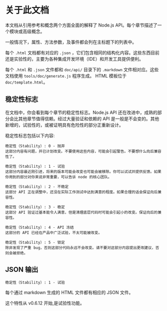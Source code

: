 # 关于此文档

本文档从引用参考和概念两个方面全面的解释了 Node.js API。每个章节描述了一个模块或高级概念。

一般情况下，属性、方法参数，及事件都会列在主标题下的列表中。

每个 `.html` 文档都有对应的 `.json` ，它们包含相同的结构化内容。这些东西目前还是实验性的，主要为各种集成开发环境（IDE）和开发工具提供便利。

每个 `.html` 和 `.json` 文件都和 `doc/api/` 目录下的 `.markdown` 文件相对应。这些文档使用 `tools/doc/generate.js` 程序生成。 HTML 模板位于 `doc/template.html`。

## 稳定性标志

在文档中，你会看到每个章节的稳定性标志。Node.js API 还在改进中，成熟的部分会比其他章节值得信赖。经过大量验证和依赖的 API 是一般是不会变的。其他新增的，试验性的，或被证明具有危险性的部分正重新设计。

稳定性标志包括以下内容:

```
稳定性（Stability）: 0 - 抛弃
这部分内容有问题，并已计划改变。不要使用这些内容，可能会引起警告。不要想什么向后兼容性了。
```

```
稳定性（Stability）: 1 - 试验
这部分内容最近刚引进，将来的版本可能会改变也可能会被移除。你可以试试并提供反馈。如果你用到的部分对你来说非常重要，可以告诉 node 的核心团队。
```

```
稳定性（Stability）: 2 - 不稳定
这部分 API 正在调整中，还没在实际工作测试中达到满意的程度。如果合理的话会保证向后兼容性。
```

```
稳定性（Stability）: 3 - 稳定
这部分 API 验证过基本能令人满意，但是清理底层代码时可能会引起小的改变。保证向后的兼容性。
```

```
稳定性（Stability）: 4 - API 冻结
这部分的 API 已经在产品中广泛试验，不太可能被改变。
```

```
稳定性（Stability）: 5 - 锁定
除非发现了严重 bug，否则这部分代码永远不会改变。请不要对这部分内容提出更改建议，否则会被拒绝。

```

## JSON 输出

    稳定性（Stability）: 1 - 试验

每个通过 markdown 生成的 HTML 文件都有相应的 JSON 文件。

这个特性从 v0.6.12 开始,是试验性功能。
